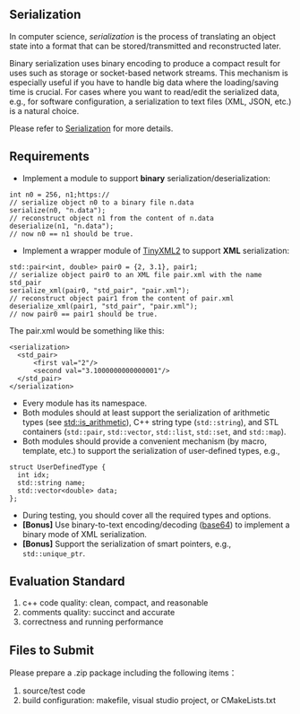 ## Serialization

In computer science, *serialization* is the process of translating an object state into a format that can be stored/transmitted and reconstructed later.

Binary serialization uses binary encoding to produce a compact result for uses such as storage or socket-based network streams. This mechanism is especially useful if you have to handle big data where the loading/saving time is crucial.
For cases where you want to read/edit the serialized data, e.g., for software configuration, a serialization to text files (XML, JSON, etc.) is a natural choice.

Please refer to [Serialization](https://en.wikipedia.org/wiki/Serialization) for more details.

## Requirements

- Implement a module to support **binary** serialization/deserialization:
```
int n0 = 256, n1;https://
// serialize object n0 to a binary file n.data
serialize(n0, "n.data");
// reconstruct object n1 from the content of n.data
deserialize(n1, "n.data");
// now n0 == n1 should be true.
```
- Implement a wrapper module of [TinyXML2](github.com/leethomason/tinyxml2) to support **XML** serialization:
```
std::pair<int, double> pair0 = {2, 3.1}, pair1;
// serialize object pair0 to an XML file pair.xml with the name std_pair
serialize_xml(pair0, "std_pair", "pair.xml");
// reconstruct object pair1 from the content of pair.xml
deserialize_xml(pair1, "std_pair", "pair.xml");
// now pair0 == pair1 should be true.
```
  
  The pair.xml would be something like this:

```
<serialization>
  <std_pair>
      <first val="2"/>
      <second val="3.1000000000000001"/>
  </std_pair>
</serialization>
```
- Every module has its namespace.
- Both modules should at least support the serialization of arithmetic types (see [std::is_arithmetic](https://en.cppreference.com/w/cpp/types/is_arithmetic)), C++ string type (`std::string`), and STL containers (`std::pair`, `std::vector`, `std::list`, `std::set`, and `std::map`).
- Both modules should provide a convenient mechanism (by macro, template, etc.) to support the serialization of user-defined types, e.g.,
```
struct UserDefinedType {
  int idx;
  std::string name;
  std::vector<double> data;
};
```
- During testing, you should cover all the required types and options.
- **[Bonus]** Use binary-to-text encoding/decoding ([base64](https://en.wikipedia.org/wiki/Base64)) to implement a binary mode of XML serialization.
- **[Bonus]** Support the serialization of smart pointers, e.g., `std::unique_ptr`.
## Evaluation Standard

1. c++ code quality: clean, compact, and reasonable
2. comments quality: succinct and accurate
3. correctness and running performance

## Files to Submit

Please prepare a .zip package including the following items：

1. source/test code
2. build configuration: makefile, visual studio project, or CMakeLists.txt
